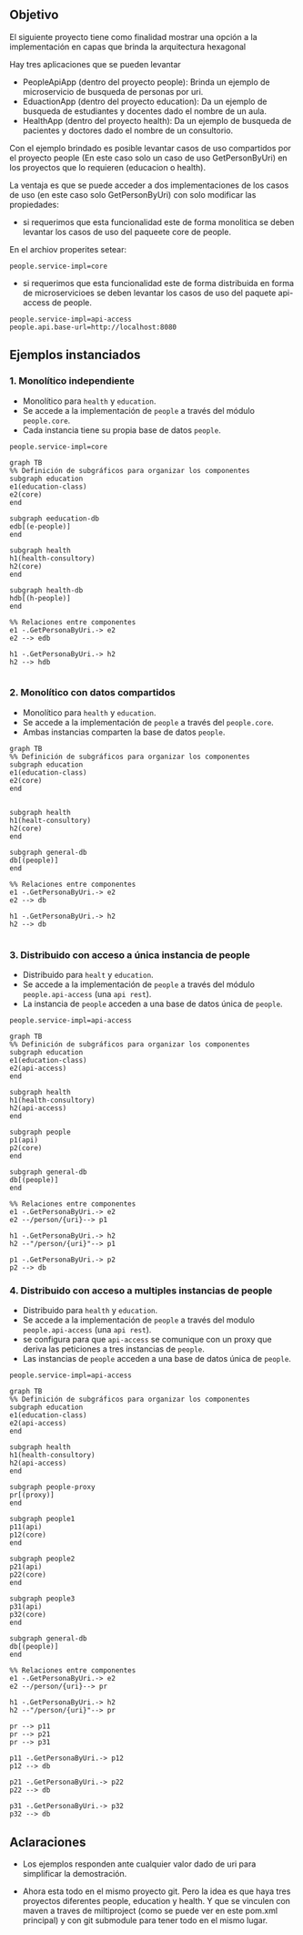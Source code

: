 ## Objetivo
El siguiente proyecto tiene como finalidad mostrar una opción a la implementación en capas que brinda la arquitectura hexagonal

Hay tres aplicaciones que se pueden levantar

- PeopleApiApp (dentro del proyecto people): Brinda un ejemplo de microservicio de busqueda de personas por uri.
- EduactionApp (dentro del proyecto education): Da un ejemplo de busqueda de estudiantes y docentes dado el nombre de un aula.
- HealthApp (dentro del proyecto health): Da un ejemplo de busqueda de pacientes y doctores dado el nombre de un consultorio.

Con el ejemplo brindado es posible levantar casos de uso compartidos por el proyecto people (En este caso solo un caso de uso GetPersonByUri) en los proyectos que lo requieren (educacion o health).

La ventaja es que se puede acceder a dos implementaciones de los casos de uso (en este caso solo GetPersonByUri) con solo modificar las propiedades:

- si requerimos que esta funcionalidad este de forma monolitica se deben levantar los casos de uso del paqueete core de people.

En el archiov properites setear:

```properties
people.service-impl=core
```


- si requerimos que esta funcionalidad este de forma distribuida en forma de microservicioes se deben levantar los casos de uso del paquete api-access de people.

```properties
people.service-impl=api-access
people.api.base-url=http://localhost:8080
```
## Ejemplos instanciados

### 1. Monolítico independiente

- Monolítico para `health` y `education`.
- Se accede a la implementación de `people` a través del módulo `people.core`.
- Cada instancia tiene su propia base de datos `people`.

```properties
people.service-impl=core
```

```mermaid
graph TB
%% Definición de subgráficos para organizar los componentes
subgraph education
e1(education-class)
e2(core)
end

subgraph eeducation-db
edb[(e-people)]
end

subgraph health
h1(health-consultory)
h2(core)
end

subgraph health-db
hdb[(h-people)]
end

%% Relaciones entre componentes
e1 -.GetPersonaByUri.-> e2
e2 --> edb

h1 -.GetPersonaByUri.-> h2
h2 --> hdb


```
### 2. Monolítico con datos compartidos

- Monolítico para `health` y `education`.
- Se accede a la implementación de `people` a través del  `people.core`.
- Ambas instancias comparten la base de datos `people`.



```mermaid
graph TB
%% Definición de subgráficos para organizar los componentes
subgraph education
e1(education-class)
e2(core)
end


subgraph health
h1(healt-consultory)
h2(core)
end

subgraph general-db
db[(people)]
end

%% Relaciones entre componentes
e1 -.GetPersonaByUri.-> e2
e2 --> db

h1 -.GetPersonaByUri.-> h2
h2 --> db


```

### 3. Distribuido con acceso a única instancia de people

- Distribuido para `healt` y `education`.
- Se accede a la implementación de `people` a través del módulo `people.api-access` (una `api rest`).
- La instancia de `people` acceden a una base de datos única de `people`.

```properties
people.service-impl=api-access
```

```mermaid
graph TB
%% Definición de subgráficos para organizar los componentes
subgraph education
e1(education-class)
e2(api-access)
end

subgraph health
h1(health-consultory)
h2(api-access)
end

subgraph people
p1(api)
p2(core)
end

subgraph general-db
db[(people)]
end

%% Relaciones entre componentes
e1 -.GetPersonaByUri.-> e2
e2 --/person/{uri}--> p1

h1 -.GetPersonaByUri.-> h2
h2 --"/person/{uri}"--> p1
    
p1 -.GetPersonaByUri.-> p2
p2 --> db
```

### 4. Distribuido con acceso a multiples instancias de people

- Distribuido para `health` y `education`.
- Se accede a la implementación de `people` a través del modulo `people.api-access` (una `api rest`).
- se configura para que `api-access` se comunique con un proxy que deriva las peticiones a tres instancias de `people`.
- Las instancias de `people` acceden a una base de datos única de `people`.

```properties
people.service-impl=api-access
```

```mermaid
graph TB
%% Definición de subgráficos para organizar los componentes
subgraph education
e1(education-class)
e2(api-access)
end

subgraph health
h1(health-consultory)
h2(api-access)
end

subgraph people-proxy
pr[(proxy)]
end

subgraph people1
p11(api)
p12(core)
end

subgraph people2
p21(api)
p22(core)
end

subgraph people3
p31(api)
p32(core)
end

subgraph general-db
db[(people)]
end

%% Relaciones entre componentes
e1 -.GetPersonaByUri.-> e2
e2 --/person/{uri}--> pr

h1 -.GetPersonaByUri.-> h2
h2 --"/person/{uri}"--> pr

pr --> p11
pr --> p21
pr --> p31
    
p11 -.GetPersonaByUri.-> p12
p12 --> db

p21 -.GetPersonaByUri.-> p22
p22 --> db

p31 -.GetPersonaByUri.-> p32
p32 --> db
```

## Aclaraciones

- Los ejemplos responden ante cualquier valor dado de uri para simplificar la demostración.

- Ahora esta todo en el mismo proyecto git. Pero la idea es que haya tres proyectos diferentes people, education y health. Y que se vinculen con maven a traves de miltiproject (como se puede ver en este pom.xml principal) y con git submodule para tener todo en el mismo lugar.


